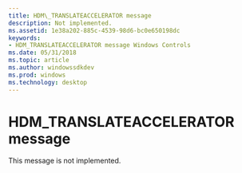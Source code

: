 ```yaml
---
title: HDM\_TRANSLATEACCELERATOR message
description: Not implemented.
ms.assetid: 1e38a202-885c-4539-98d6-bc0e650198dc
keywords:
- HDM_TRANSLATEACCELERATOR message Windows Controls
ms.date: 05/31/2018
ms.topic: article
ms.author: windowssdkdev
ms.prod: windows
ms.technology: desktop
---
```


# HDM\_TRANSLATEACCELERATOR message

This message is not implemented.

 

 




